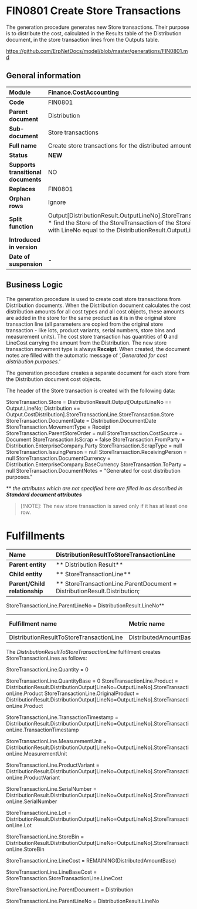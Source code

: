 # FIN0801 Create Store Transactions
The generation procedure generates new Store transactions. Their purpose is to distribute the cost, calculated in the Results table of the Distribution document, in the store transaction lines from the Outputs table. 

https://github.com/ErpNetDocs/model/blob/master/generations/FIN0801.md
## General information
|**Module**|Finance.CostAccounting
|:----|:-----
|**Code**|FIN0801
|**Parent document**|Distribution
|**Sub-document**|Store transactions
|**Full name**|Create store transactions for the distributed amounts
|**Status**|**NEW**
|**Supports transitional documents**|NO
|**Replaces**|FIN0801
|**Orphan rows**|Ignore
|**Split function**|Output[DistributionResult.OutputLineNo].StoreTransactionLine.StoreTransaction.Store    * find the Store of the StoreTransaction of the StoreTransactionLine of the Output with LineNo equal to the DistributionResult.OutputLineNo
|**Introduced in version**|
|**Date of suspension**|**-**
 
## Business Logic
The generation procedure is used to create cost store transactions from Distribution documents. When the Distribution document calculates the cost distribution amounts for all cost types and all cost objects, these amounts are added in the store for the same product as it is in the original store transaction line (all parameters are copied from the original store transaction - like lots, product variants, serial numbers, store bins and measurement units). The cost store transaction has quantities of **0** and LineCost carrying the amount from the Distribution. The new store transaction movement type is always **Receipt**. When created, the document notes are filled with the automatic message of ‘,*Generated for cost distribution purposes.*’

The generation procedure creates a separate document for each store from the Distribution document cost objects. 

The header of the Store transaction is created with the following data:

StoreTransaction.Store = DistributionResult.Output[OutputLineNo == Output.LineNo; Distribution == Output.CostDistribution].StoreTransactionLine.StoreTransaction.Store
StoreTransaction.DocumentDate = Distribution.DocumentDate
StoreTransaction.MovementType = Receipt 
StoreTransaction.ParentStoreOrder = null 
StoreTransaction.CostSource = Document
StoreTransaction.IsScrap = false
StoreTransaction.FromParty = Distribution.EnterpriseCompany.Party
StoreTransaction.ScrapType = null
StoreTransaction.IssuingPerson = null
StoreTransaction.ReceivingPerson = null
StoreTransaction.DocumentCurrency = Distribution.EnterpriseCompany.BaseCurrency
StoreTransaction.ToParty = null
StoreTransaction.DocumentNotes = "Generated for cost distribution purposes."

** *the attributes which are not specified here are filled in as described in* ***Standard document attributes***

>[!NOTE]: The new store transaction is saved only if it has at least one row.
 
# Fulfillments

|**Name**|DistributionResultToStoreTransactionLine
|:----|:----
|**Parent entity**|** Distribution Result**
|**Child entity**|** StoreTransactionLine**
|**Parent/Child relationship**|** StoreTransactionLine.ParentDocument = DistributionResult.Distribution;
StoreTransactionLine.ParentLineNo = DistributionResult.LineNo**
 
|Fulfillment name|Metric name|Measurement unit|Parent value|Child value|New record
|:----|:----|:-----|:----|:----|:----
| DistributionResultToStoreTransactionLine| DistributedAmountBase|Distribution.EnterpriseCompany.BaseCurrency| DistributionResult.DistributedAmountBase| StoreTransactionLine.LineCost| YES

The *DistributionResultToStoreTransactionLine* fulfilment creates StoreTransactionLines as follows:

StoreTransactionLine.Quantity = 0

StoreTransactionLine.QuantityBase = 0
StoreTransactionLine.Product = DistributionResult.DistributionOutput[LineNo=OutputLineNo].StoreTransactionLine.Product
StoreTransactionLine.OriginalProduct = DistributionResult.DistributionOutput[LineNo=OutputLineNo].StoreTransactionLine.Product

StoreTransactionLine.TransactionTimestamp = DistributionResult.DistributionOutput[LineNo=OutputLineNo].StoreTransactionLine.TransactionTimestamp

StoreTransactionLine.MeasurementUnit = DistributionResult.DistributionOutput[LineNo=OutputLineNo].StoreTransactionLine.MeasurementUnit

StoreTransactionLine.ProductVariant = DistributionResult.DistributionOutput[LineNo=OutputLineNo].StoreTransactionLine.ProductVariant

StoreTransactionLine.SerialNumber = DistributionResult.DistributionOutput[LineNo=OutputLineNo].StoreTransactionLine.SerialNumber

StoreTransactionLine.Lot = DistributionResult.DistributionOutput[LineNo=OutputLineNo].StoreTransactionLine.Lot

StoreTransactionLine.StoreBin = DistributionResult.DistributionOutput[LineNo=OutputLineNo].StoreTransactionLine.StoreBin

StoreTransactionLine.LineCost = REMAINING(DistributedAmountBase)

StoreTransactionLine.LineBaseCost = StoreTransaction.StoreTransactionLine.LineCost

StoreTransactionLine.ParentDocument = Distribution

StoreTransactionLine.ParentLineNo = DistributionResult.LineNo
 
 

